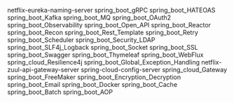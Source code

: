 netflix-eureka-naming-server
spring_boot_gRPC
spring_boot_HATEOAS
spring_boot_Kafka
spring_boot_MQ
spring_boot_OAuth2
spring_boot_Observability
spring_boot_Open_API
spring_boot_Reactor
spring_boot_Recon
spring_boot_Rest_Template
spring_boot_Retry
spring_boot_Scheduler
spring_boot_Security_LDAP
spring_boot_SLF4j_Logback
spring_boot_Socket
spring_boot_SSL
spring_boot_Swagger
spring_boot_Thymeleaf
spring_boot_WebFlux
spring_cloud_Resilience4j
spring_boot_Global_Exception_Handling
netflix-zuul-api-gateway-server
spring-cloud-config-server
spring_cloud_Gateway
spring_boot_FreeMaker
spring_boot_Encryption_Decryption
spring_boot_Email
spring_boot_Docker
spring_boot_Cache
spring_boot_Batch
spring_boot_AOP








